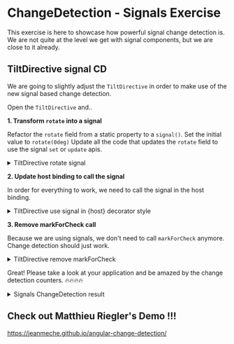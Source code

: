 # ChangeDetection - Signals Exercise

This exercise is here to showcase how powerful signal change detection is. We are not quite at the level
we get with signal components, but we are close to it already.

## TiltDirective signal CD

We are going to slightly adjust the `TiltDirective` in order to make use of the new signal based
change detection.

Open the `TiltDirective` and..

**1. Transform `rotate` into a signal**

Refactor the `rotate` field from a static property to a `signal()`. Set the initial value to `rotate(0deg)`
Update all the code that updates the `rotate` field to use the signal `set` or `update` apis.

<details>
  <summary>TiltDirective rotate signal</summary>

```diff
// tilt.directive.ts

- rotate = 'rotate(0deg)';
+ rotation = signal('rotate(0deg)');
```

```diff
merge(rotate$, reset$).subscribe((rotate) => {
- this.rotate = rotate;
+ this.rotation.set(rotate);
});
```

</details>

**2. Update host binding to call the signal**

In order for everything to work, we need to call the signal in the host binding.

<details>
  <summary>TiltDirective use signal in {host} decorator style</summary>

```ts
// tilt.directive.ts

@Directive({
  selector: '[tilt]',
  
  host: {
    '[style.transform]': 'rotate()' // <-- update this line
  }
})
export class TiltDirective {
  //...
}


```

</details>

**3. Remove markForCheck call**

Because we are using signals, we don't need to call `markForCheck` anymore. Change detection should just work.


<details>
  <summary>TiltDirective remove markForCheck</summary>

```diff
// tilt.directive.ts

@Directive(...)
export class TiltDirective {
  constructor(private elementRef: ElementRef<HTMLElement>) {
    // ...
    merge(rotate$, reset$).subscribe((rotate) => {
      this.rotation.set(rotate);
-     this.cdr.markForCheck(); // <-- remove this line
    });
  }
}
```

</details>


Great! Please take a look at your application and be amazed by the change detection counters.
🔥🔥🔥🔥


<details>
  <summary>Signals ChangeDetection result</summary>

#### Explanation:
- The TiltDirective uses a signal to update the rotation value
- Because nothing is being marked for check, the `AppComponent` is not dirty checked (the counter doesn't increase anymore)
- The `MovieCardComponent` is refreshed (the counter increases) because a signal was updated
- 🎉 This means we can refresh child components without refreshing any parent component (Local Change Detection)!

![signals-cd.gif](images/change-detection/signals-cd.gif)

</details>


## Check out Matthieu Riegler's Demo !!!

https://jeanmeche.github.io/angular-change-detection/
